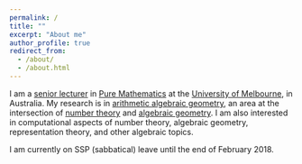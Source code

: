 ```yaml
---
permalink: /
title: ""
excerpt: "About me"
author_profile: true
redirect_from: 
  - /about/
  - /about.html
---
```


I am a [senior lecturer][ausedu] in [Pure Mathematics][ms] at the [University of Melbourne][unimelb], in Australia.
My research is in [arithmetic algebraic geometry][arithgeo], an area at the intersection of [number theory][numthy] and [algebraic geometry][alggeo].
I am also interested in computational aspects of number theory, algebraic geometry, representation theory, and other algebraic topics.

I am currently on SSP (sabbatical) leave until the end of February 2018.


[alggeo]: https://en.wikipedia.org/wiki/Algebraic_geometry
[arithgeo]: https://en.wikipedia.org/wiki/Glossary_of_arithmetic_and_diophantine_geometry
[ausedu]: https://en.wikipedia.org/wiki/Academic_ranks_(Australia_and_New_Zealand)
[ms]: https://www.ms.unimelb.edu.au/
[numthy]: https://en.wikipedia.org/wiki/Number_theory
[unimelb]: https://www.unimelb.edu.au/
